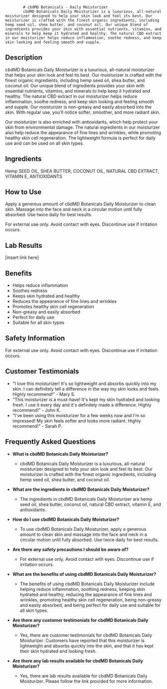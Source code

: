 
            # cbdMD Botanicals - Daily Moisturizer
            cbdMD Botanicals Daily Moisturizer is a luxurious, all-natural moisturizer designed to help your skin look and feel its best. Our moisturizer is crafted with the finest organic ingredients, including hemp seed oil, shea butter, and coconut oil. Our unique blend of ingredients provides your skin with essential nutrients, vitamins, and minerals to help keep it hydrated and healthy. The natural CBD extract in our moisturizer helps reduce inflammation, soothe redness, and keep skin looking and feeling smooth and supple.

## Description
cbdMD Botanicals Daily Moisturizer is a luxurious, all-natural moisturizer that helps your skin look and feel its best. Our moisturizer is crafted with the finest organic ingredients, including hemp seed oil, shea butter, and coconut oil. Our unique blend of ingredients provides your skin with essential nutrients, vitamins, and minerals to help keep it hydrated and healthy. The natural CBD extract in our moisturizer helps reduce inflammation, soothe redness, and keep skin looking and feeling smooth and supple. Our moisturizer is non-greasy and easily absorbed into the skin. With regular use, you'll notice softer, smoother, and more radiant skin.

Our moisturizer is also enriched with antioxidants, which help protect your skin from environmental damage. The natural ingredients in our moisturizer also help reduce the appearance of fine lines and wrinkles, while promoting healthy skin cell regeneration. The lightweight formula is perfect for daily use and can be used on all skin types.

## Ingredients
Hemp SEED OIL, SHEA BUTTER, COCONUT OIL, NATURAL CBD EXTRACT, VITAMIN E, ANTIOXIDANTS

## How to Use
Apply a generous amount of cbdMD Botanicals Daily Moisturizer to clean skin. Massage into the face and neck in a circular motion until fully absorbed. Use twice daily for best results.

For external use only. Avoid contact with eyes. Discontinue use if irritation occurs.

## Lab Results
[insert link here]

## Benefits
- Helps reduce inflammation
- Soothes redness
- Keeps skin hydrated and healthy
- Reduces the appearance of fine lines and wrinkles
- Promotes healthy skin cell regeneration
- Non-greasy and easily absorbed
- Perfect for daily use
- Suitable for all skin types

## Safety Information
For external use only. Avoid contact with eyes. Discontinue use if irritation occurs.

## Customer Testimonials
- "I love this moisturizer! It's so lightweight and absorbs quickly into my skin. I can definitely tell a difference in the way my skin looks and feels. Highly recommend!" - Mary S.
- "This moisturizer is a must-have! It's kept my skin hydrated and looking fresh. I use it every day and it's definitely made a difference. Highly recommend!" - John K.
- "I've been using this moisturizer for a few weeks now and I'm so impressed! My skin feels softer and looks more radiant. Highly recommend!" - Sarah P.

## Frequently Asked Questions

- **What is cbdMD Botanicals Daily Moisturizer?**
    - cbdMD Botanicals Daily Moisturizer is a luxurious, all-natural moisturizer designed to help your skin look and feel its best. Our moisturizer is crafted with the finest organic ingredients, including hemp seed oil, shea butter, and coconut oil. 

- **What are the ingredients in cbdMD Botanicals Daily Moisturizer?**
    - The ingredients in cbdMD Botanicals Daily Moisturizer are hemp seed oil, shea butter, coconut oil, natural CBD extract, vitamin E, and antioxidants.

- **How do I use cbdMD Botanicals Daily Moisturizer?**
    - To use cbdMD Botanicals Daily Moisturizer, apply a generous amount to clean skin and massage into the face and neck in a circular motion until fully absorbed. Use twice daily for best results.

- **Are there any safety precautions I should be aware of?**
    - For external use only. Avoid contact with eyes. Discontinue use if irritation occurs.

- **What are the benefits of using cbdMD Botanicals Daily Moisturizer?**
    - The benefits of using cbdMD Botanicals Daily Moisturizer include helping reduce inflammation, soothing redness, keeping skin hydrated and healthy, reducing the appearance of fine lines and wrinkles, promoting healthy skin cell regeneration, being non-greasy and easily absorbed, and being perfect for daily use and suitable for all skin types. 

- **Are there any customer testimonials for cbdMD Botanicals Daily Moisturizer?**
    - Yes, there are customer testimonials for cbdMD Botanicals Daily Moisturizer. Customers have reported that this moisturizer is lightweight and absorbs quickly into the skin, and that it has kept their skin hydrated and looking fresh.

- **Are there any lab results available for cbdMD Botanicals Daily Moisturizer?**
    - Yes, there are lab results available for cbdMD Botanicals Daily Moisturizer. Please follow the link provided for more information.